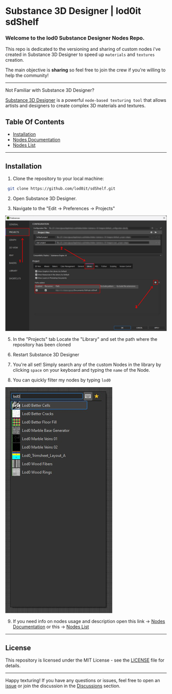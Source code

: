 # Substance 3D Designer | lod0it sdShelf

### Welcome to the lod0 Substance Designer Nodes Repo.
This repo is dedicated to the versioning and sharing of custom nodes i've created in Substance 3D Designer to speed up ```materials``` and ```textures``` creation.

The main objective is **sharing** so feel free to join the crew if you're willing to help the community!

---

Not Familiar with Substance 3D Designer?

[Substance 3D Designer](https://www.substance3d.com/products/design) is a powerful ```node-based texturing tool``` that allows artists and designers to create complex 3D materials and textures.


## Table Of Contents

- [Installation](#installation)
- [Nodes Documentation](https://lod0.notion.site/lod0it-GitHub-92bafcca48f145f6867e4a30a278eff7?pvs=4)
- [Nodes List](https://github.com/lod0it/sdShelf/discussions/4)

---

## Installation

1. Clone the repository to your local machine:

  ```bash
   git clone https://github.com/lod0it/sdShelf.git
  ```

2. Open Substance 3D Designer.

3. Navigate to the "Edit -> Preferences -> Projects"

![install_01](sources/imgs/sd_install_01.jpg)

5. In the "Projects" tab Locate the "Library" and set the path where the repository has been cloned

6. Restart Substance 3D Designer

7. You're all set! Simply search any of the custom Nodes in the library by clicking ```space``` on your keyboard and typing the ```name``` of the Node.

8. You can quickly filter my nodes by typing ```lod0```

![install_02](sources/imgs/sd_install_02.jpg)

9. If you need info on nodes usage and description open this link -> [Nodes Documentation](https://lod0.notion.site/lod0it-GitHub-92bafcca48f145f6867e4a30a278eff7?pvs=4) or this -> [Nodes List](https://github.com/lod0it/sdShelf/discussions/4)

---

## License

This repository is licensed under the MIT License - see the [LICENSE](LICENSE) file for details.

---

Happy texturing! If you have any questions or issues, feel free to open an [issue](https://github.com/lod0it/sdShelf/issues) or join the discussion in the [Discussions](https://github.com/lod0it/shShelf/discussions) section.
